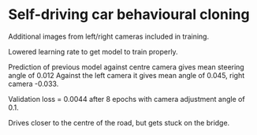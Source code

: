 # Self-driving car behavioural cloning

Additional images from left/right cameras included in training.

Lowered learning rate to get model to train properly.

Prediction of previous model against centre camera gives mean steering angle of 0.012
Against the left camera it gives mean angle of 0.045, right camera -0.033.

Validation loss = 0.0044 after 8 epochs with camera adjustment angle of 0.1.

Drives closer to the centre of the road, but gets stuck on the bridge.
